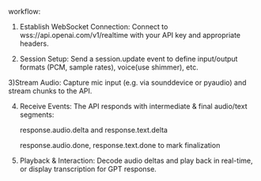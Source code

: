 workflow:

1) Establish WebSocket Connection: Connect to wss://api.openai.com/v1/realtime with your API key and appropriate headers. 

2) Session Setup: Send a session.update event to define input/output formats (PCM, sample rates), voice(use shimmer), etc. 

3)Stream Audio: Capture mic input (e.g. via sounddevice or pyaudio) and stream chunks to the API.

4) Receive Events: The API responds with intermediate & final audio/text segments:

	response.audio.delta and response.text.delta

	response.audio.done, response.text.done to mark finalization 

5) Playback & Interaction: Decode audio deltas and play back in real-time, or display transcription for GPT response.
